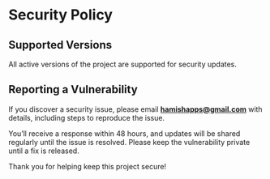 # Security Policy

## Supported Versions

All active versions of the project are supported for security updates.

## Reporting a Vulnerability

If you discover a security issue, please email **[hamishapps@gmail.com](mailto:hamishapps@gmail.com)** with details, including steps to reproduce the issue.  

You’ll receive a response within 48 hours, and updates will be shared regularly until the issue is resolved. Please keep the vulnerability private until a fix is released.  

Thank you for helping keep this project secure!
